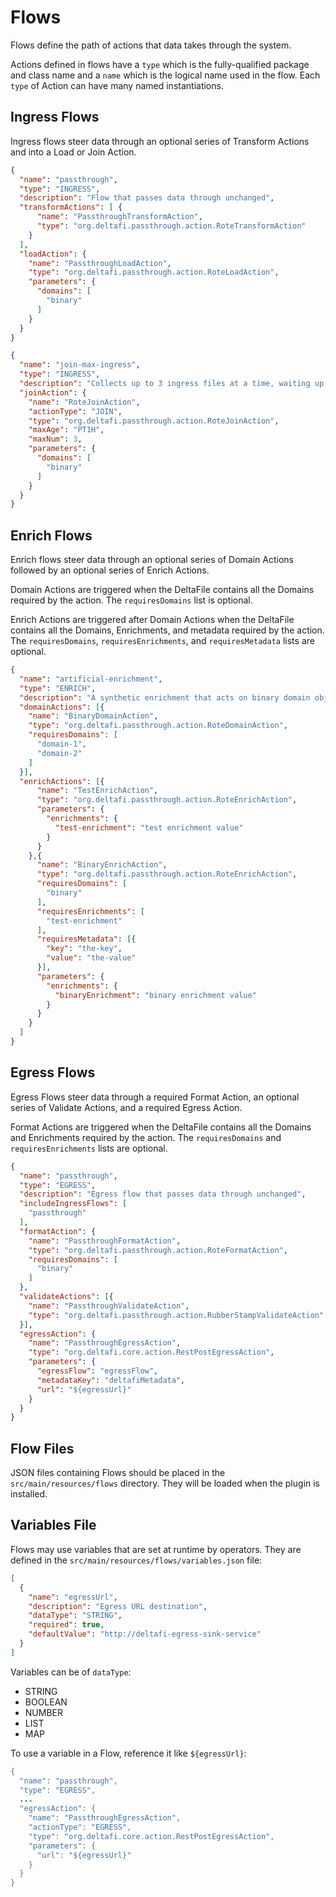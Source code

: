 # Flows

Flows define the path of actions that data takes through the system.

Actions defined in flows have a `type` which is the fully-qualified package and class name and a `name` which is the
logical name used in the flow. Each `type` of Action can have many named instantiations.

## Ingress Flows

Ingress flows steer data through an optional series of Transform Actions and into a Load or Join Action.

```json
{
  "name": "passthrough",
  "type": "INGRESS",
  "description": "Flow that passes data through unchanged",
  "transformActions": [ {
      "name": "PassthroughTransformAction",
      "type": "org.deltafi.passthrough.action.RoteTransformAction"
    }
  ],
  "loadAction": {
    "name": "PassthroughLoadAction",
    "type": "org.deltafi.passthrough.action.RoteLoadAction",
    "parameters": {
      "domains": [
        "binary"
      ]
    }
  }
}
```
```json
{
  "name": "join-max-ingress",
  "type": "INGRESS",
  "description": "Collects up to 3 ingress files at a time, waiting up to 1 hour, for processing as a single DeltaFile",
  "joinAction": {
    "name": "RoteJoinAction",
    "actionType": "JOIN",
    "type": "org.deltafi.passthrough.action.RoteJoinAction",
    "maxAge": "PT1H",
    "maxNum": 3,
    "parameters": {
      "domains": [
        "binary"
      ]
    }
  }
}
```

## Enrich Flows

Enrich flows steer data through an optional series of Domain Actions followed by an optional series of Enrich Actions.

Domain Actions are triggered when the DeltaFile contains all the Domains required by the action. The `requiresDomains`
list is optional.

Enrich Actions are triggered after Domain Actions when the DeltaFile contains all the Domains, Enrichments, and
metadata required by the action. The `requiresDomains`, `requiresEnrichments`, and `requiresMetadata` lists are
optional.

```json
{
  "name": "artificial-enrichment",
  "type": "ENRICH",
  "description": "A synthetic enrichment that acts on binary domain objects",
  "domainActions": [{
    "name": "BinaryDomainAction",
    "type": "org.deltafi.passthrough.action.RoteDomainAction",
    "requiresDomains": [
      "domain-1",
      "domain-2"
    ]
  }],
  "enrichActions": [{
      "name": "TestEnrichAction",
      "type": "org.deltafi.passthrough.action.RoteEnrichAction",
      "parameters": {
        "enrichments": {
          "test-enrichment": "test enrichment value"
        }
      }
    },{
      "name": "BinaryEnrichAction",
      "type": "org.deltafi.passthrough.action.RoteEnrichAction",
      "requiresDomains": [
        "binary"
      ],
      "requiresEnrichments": [
        "test-enrichment"
      ],
      "requiresMetadata": [{
        "key": "the-key",
        "value": "the-value"
      }],
      "parameters": {
        "enrichments": {
          "binaryEnrichment": "binary enrichment value"
        }
      }
    }
  ]
}
```

## Egress Flows

Egress Flows steer data through a required Format Action, an optional series of Validate Actions, and a required Egress
Action.

Format Actions are triggered when the DeltaFile contains all the Domains and Enrichments required by the action. The
`requiresDomains` and `requiresEnrichments` lists are optional.

```json
{
  "name": "passthrough",
  "type": "EGRESS",
  "description": "Egress flow that passes data through unchanged",
  "includeIngressFlows": [
    "passthrough"
  ],
  "formatAction": {
    "name": "PassthroughFormatAction",
    "type": "org.deltafi.passthrough.action.RoteFormatAction",
    "requiresDomains": [
      "binary"
    ]
  },
  "validateActions": [{
    "name": "PassthroughValidateAction",
    "type": "org.deltafi.passthrough.action.RubberStampValidateAction"
  }],
  "egressAction": {
    "name": "PassthroughEgressAction",
    "type": "org.deltafi.core.action.RestPostEgressAction",
    "parameters": {
      "egressFlow": "egressFlow",
      "metadataKey": "deltafiMetadata",
      "url": "${egressUrl}"
    }
  }
}
```

## Flow Files

JSON files containing Flows should be placed in the `src/main/resources/flows` directory. They will be loaded when the
plugin is installed.

## Variables File

Flows may use variables that are set at runtime by operators. They are defined in the
`src/main/resources/flows/variables.json` file:

```json
[
  {
    "name": "egressUrl",
    "description": "Egress URL destination",
    "dataType": "STRING",
    "required": true,
    "defaultValue": "http://deltafi-egress-sink-service"
  }
]
```

Variables can be of `dataType`:
* STRING
* BOOLEAN
* NUMBER
* LIST
* MAP

To use a variable in a Flow, reference it like `${egressUrl}`:

```java
{
  "name": "passthrough",
  "type": "EGRESS",
  ...
  "egressAction": {
    "name": "PassthroughEgressAction",
    "actionType": "EGRESS",
    "type": "org.deltafi.core.action.RestPostEgressAction",
    "parameters": {
      "url": "${egressUrl}"
    }
  }
}
```

